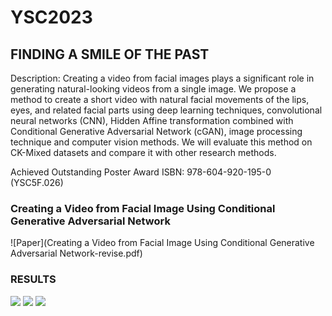 # YSC2023
## FINDING A SMILE OF THE PAST
Description: Creating a video from facial images plays a
significant role in generating natural-looking videos from a
single image. We propose a method to create a short video
with natural facial movements of the lips, eyes, and related
facial parts using deep learning techniques, convolutional
neural networks (CNN), Hidden Affine transformation
combined with Conditional Generative Adversarial Network
(cGAN), image processing technique and computer vision
methods. We will evaluate this method on CK-Mixed datasets
and compare it with other research methods.

Achieved Outstanding Poster Award
ISBN: 978-604-920-195-0 (YSC5F.026)

### Creating a Video from Facial Image Using Conditional Generative Adversarial Network
![Paper](Creating a Video from Facial Image Using Conditional Generative Adversarial Network-revise.pdf)

### RESULTS
![](https://github.com/Hovohoangduy/YSC2023/blob/main/vid_0011_latest.gif)
![](https://github.com/Hovohoangduy/YSC2023/blob/main/vid_0014_latest.gif)
![](https://github.com/Hovohoangduy/YSC2023/blob/main/vid_0016_latest.gif)
